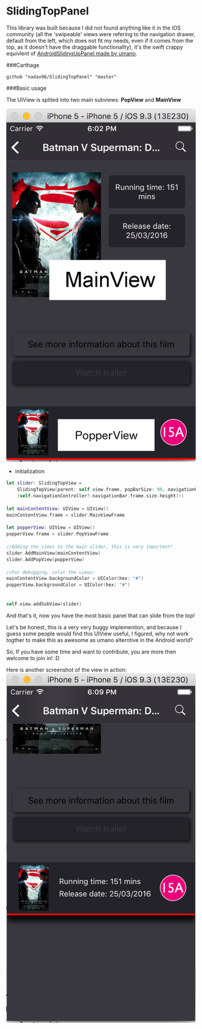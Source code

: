 # SlidingTopPanel
This library was built because I did not found anything like it in the IOS community (all the 'swipeable' views were refering to the navigation drawer, default from the left, which does not fit my needs, even if it comes from the top, as it doesn't have the draggable functionallty), it's the swift crappy equivlent of [AndroidSlidingUpPanel made by umano](https://github.com/umano/AndroidSlidingUpPanel).

###Carthage

```
github "nadav96/SlidingTopPanel" "master"
```

###Basic usage

The UIView is splited into two main subviews: **PopView** and **MainView**

![alt text](https://raw.githubusercontent.com/nadav96/SlidingTopPanel/master/classifcation.png)


* initialization
```swift
let slider: SlidingTopView = 
    SlidingTopView(parent: self.view.frame, popBarSize: 90, navigationHeight: 
    (self.navigationController?.navigationBar.frame.size.height)!)

let mainContentView: UIView = UIView()
mainContentView.frame = slider.MainViewFrame

let popperView: UIView = UIView()
popperView.frame = slider.PopViewFrame

//Adding the views to the main slider, this is very importent!
slider.AddMainView(mainContentView)
slider.AddPopView(popperView)

//For debugging, color the views:
mainContentView.backgroundColor = UIColor(hex: "#")
popperView.backgroundColor = UIColor(hex: "#")


self.view.addSubView(slider)
```

And that's it, now you have the most basic panel that can slide from the top!


Let's be honest, this is a very very buggy implemention, and because I guess some people would find this UIView useful, I figured, why not work togther to make this as awesome as umano alterntive in the Android world?

So, If you have some time and want to contribute, you are more then welcome to join in! :D

Here is another screenshot of the view in action:
![alt text](https://raw.githubusercontent.com/nadav96/SlidingTopPanel/master/sliderInActopn.png)
